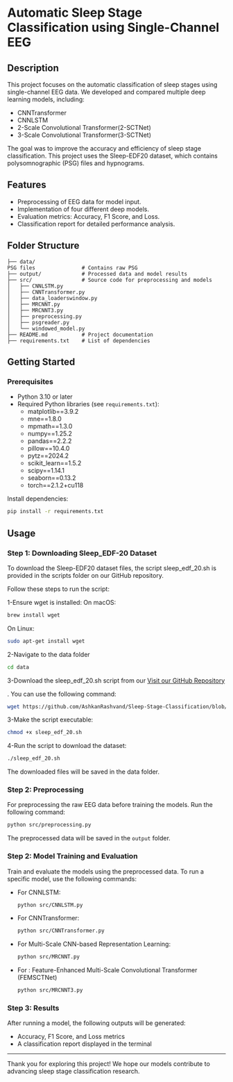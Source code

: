 # Automatic Sleep Stage Classification using Single-Channel EEG

## Description
This project focuses on the automatic classification of sleep stages using single-channel EEG data. We developed and compared multiple deep learning models, including:

- CNNTransformer
- CNNLSTM
- 2-Scale Convolutional Transformer(2-SCTNet)
- 3-Scale Convolutional Transformer(3-SCTNet)

The goal was to improve the accuracy and efficiency of sleep stage classification. This project uses the Sleep-EDF20 dataset, which contains polysomnographic (PSG) files and hypnograms.

## Features
- Preprocessing of EEG data for model input.
- Implementation of four different deep models.
- Evaluation metrics: Accuracy, F1 Score, and Loss.
- Classification report for detailed performance analysis.

## Folder Structure
```
├── data/
PSG files               # Contains raw PSG 
├── output/             # Processed data and model results
├── src/                # Source code for preprocessing and models
│   ├── CNNLSTM.py
│   ├── CNNTransformer.py
│   ├── data_loaderswindow.py
│   ├── MRCNNT.py
│   ├── MRCNNT3.py
│   ├── preprocessing.py
│   ├── psgreader.py
│   └── windowed_model.py
├── README.md           # Project documentation
├── requirements.txt    # List of dependencies
```



## Getting Started
### Prerequisites
- Python 3.10 or later
- Required Python libraries (see `requirements.txt`):
  - matplotlib==3.9.2
  - mne==1.8.0
  - mpmath==1.3.0
  - numpy==1.25.2
  - pandas==2.2.2
  - pillow==10.4.0
  - pytz==2024.2
  - scikit_learn==1.5.2
  - scipy==1.14.1
  - seaborn==0.13.2
  - torch==2.1.2+cu118

   

Install dependencies:
   ```bash
   pip install -r requirements.txt
   ```

## Usage
### Step 1: Downloading Sleep_EDF-20 Dataset
To download the Sleep-EDF20 dataset files, the script sleep_edf_20.sh is provided in the scripts folder on our GitHub repository.




Follow these steps to run the script:

1-Ensure wget is installed:
On macOS:
```bash
brew install wget
```
On Linux:
```bash
sudo apt-get install wget
```
2-Navigate to the data folder
```bash
cd data
```
3-Download the sleep_edf_20.sh script from our [Visit our GitHub Repository](https://github.com/AshkanRashvand/Sleep-Stage-Classification)

. You can use the following command:
```bash
wget https://github.com/AshkanRashvand/Sleep-Stage-Classification/blob/main/sleep_edf_20.sh
```

3-Make the script executable:
```bash
chmod +x sleep_edf_20.sh
```
4-Run the script to download the dataset:
```bash
./sleep_edf_20.sh

```
The downloaded files will be saved in the data folder.


### Step 2: Preprocessing
For preprocessing the raw EEG data before training the models. Run the following command:
```bash
python src/preprocessing.py
```
The preprocessed data will be saved in the `output` folder.

### Step 2: Model Training and Evaluation
Train and evaluate the models using the preprocessed data. To run a specific model, use the following commands:

- For CNNLSTM:
  ```bash
  python src/CNNLSTM.py
  ```

- For CNNTransformer:
  ```bash
  python src/CNNTransformer.py
  ```

- For Multi-Scale CNN-based Representation Learning:
  ```bash
  python src/MRCNNT.py
  ```

- For : Feature-Enhanced Multi-Scale Convolutional Transformer (FEMSCTNet)
  ```bash
  python src/MRCNNT3.py
  ```

### Step 3: Results
After running a model, the following outputs will be generated:
- Accuracy, F1 Score, and Loss metrics
- A classification report displayed in the terminal





---

Thank you for exploring this project! We hope our models contribute to advancing sleep stage classification research.

